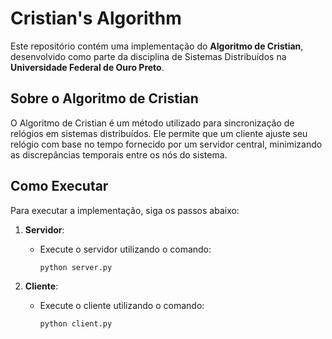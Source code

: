 # Cristian's Algorithm

Este repositório contém uma implementação do **Algoritmo de Cristian**, desenvolvido como parte da disciplina de Sistemas Distribuídos na **Universidade Federal de Ouro Preto**.

## Sobre o Algoritmo de Cristian

O Algoritmo de Cristian é um método utilizado para sincronização de relógios em sistemas distribuídos. Ele permite que um cliente ajuste seu relógio com base no tempo fornecido por um servidor central, minimizando as discrepâncias temporais entre os nós do sistema.

## Como Executar

Para executar a implementação, siga os passos abaixo:

1. **Servidor**:

   - Execute o servidor utilizando o comando:
     ```bash
     python server.py
     ```

2. **Cliente**:
   - Execute o cliente utilizando o comando:
     ```bash
     python client.py
     ```
